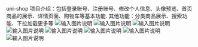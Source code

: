 uni-shop
项目介绍：包括登录账号、注册账号、修改个人信息、头像预览、首页商品的展示、详情页面、购物车等基本功能.
其他功能：分类商品展示、搜索功能、下拉加载更多等
![输入图片说明](static/1.png)
![输入图片说明](static/2.png)
![输入图片说明](static/3.png)
![输入图片说明](static/4.png)
![输入图片说明](static/5.png)
![输入图片说明](static/6.png)
![输入图片说明](static/x.png)
![输入图片说明](static/8.png)











